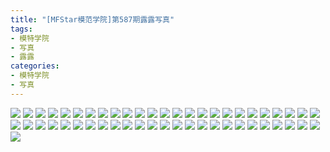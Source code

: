 ```yaml
---
title: "[MFStar模范学院]第587期露露写真"
tags: 
- 模特学院
- 写真
- 露露
categories:
- 模特学院
- 写真
---
```


![](https://img.ilovese.xyz/1734711350060.webp)
![](https://img.ilovese.xyz/1734711351564.webp)
![](https://img.ilovese.xyz/1734711353185.webp)
![](https://img.ilovese.xyz/1734711354990.webp)
![](https://img.ilovese.xyz/1734711356270.webp)
![](https://img.ilovese.xyz/1734711357638.webp)
![](https://img.ilovese.xyz/1734711359662.webp)
![](https://img.ilovese.xyz/1734711361331.webp)
![](https://img.ilovese.xyz/1734711362777.webp)
![](https://img.ilovese.xyz/1734711364368.webp)
![](https://img.ilovese.xyz/1734711365876.webp)
![](https://img.ilovese.xyz/1734711367680.webp)
![](https://img.ilovese.xyz/1734711369195.webp)
![](https://img.ilovese.xyz/1734711371060.webp)
![](https://img.ilovese.xyz/1734711373017.webp)
![](https://img.ilovese.xyz/1734711374818.webp)
![](https://img.ilovese.xyz/1734711376089.webp)
![](https://img.ilovese.xyz/1734711377889.webp)
![](https://img.ilovese.xyz/1734711379234.webp)
![](https://img.ilovese.xyz/1734711381082.webp)
![](https://img.ilovese.xyz/1734711382741.webp)
![](https://img.ilovese.xyz/1734711384598.webp)
![](https://img.ilovese.xyz/1734711386038.webp)
![](https://img.ilovese.xyz/1734711387796.webp)
![](https://img.ilovese.xyz/1734711389566.webp)
![](https://img.ilovese.xyz/1734711391003.webp)
![](https://img.ilovese.xyz/1734711392814.webp)
![](https://img.ilovese.xyz/1734711394331.webp)
![](https://img.ilovese.xyz/1734711396036.webp)
![](https://img.ilovese.xyz/1734711397851.webp)
![](https://img.ilovese.xyz/1734711399449.webp)
![](https://img.ilovese.xyz/1734711401135.webp)
![](https://img.ilovese.xyz/1734711402552.webp)
![](https://img.ilovese.xyz/1734711404453.webp)
![](https://img.ilovese.xyz/1734711405972.webp)
![](https://img.ilovese.xyz/1734711407371.webp)
![](https://img.ilovese.xyz/1734711409144.webp)
![](https://img.ilovese.xyz/1734711410901.webp)
![](https://img.ilovese.xyz/1734711412182.webp)
![](https://img.ilovese.xyz/1734711414007.webp)
![](https://img.ilovese.xyz/1734711415630.webp)
![](https://img.ilovese.xyz/1734711417105.webp)
![](https://img.ilovese.xyz/1734711418797.webp)
![](https://img.ilovese.xyz/1734711420239.webp)
![](https://img.ilovese.xyz/1734711421668.webp)
![](https://img.ilovese.xyz/1734711423185.webp)
![](https://img.ilovese.xyz/1734711424609.webp)
![](https://img.ilovese.xyz/1734711426326.webp)
![](https://img.ilovese.xyz/1734711427855.webp)
![](https://img.ilovese.xyz/1734711429264.webp)
![](https://img.ilovese.xyz/1734711430656.webp)
